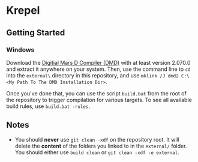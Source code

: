 Krepel
======

Getting Started
---------------

### Windows

Download the [Digitial Mars D Compiler (DMD)](https://dlang.org/) with at least version 2.070.0 and extract it anywhere on your system. Then, use the command line to `cd` into the `external\` directory in this repository, and use `mklink /J dmd2 C:\<My Path To The DMD Installation Dir>`.

Once you've done that, you can use the script `build.bat` from the root of the repository to trigger compilation for various targets. To see all available build rules, use `build.bat -rules`.

Notes
-----

* You should **never** use `git clean -xdf` on the repository root. It will delete the **content** of the folders you linked to in the `external/` folder. You should either use `build clean` or `git clean -xdf -e external`.
